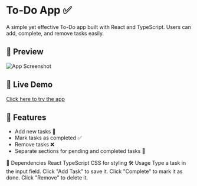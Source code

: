 # To-Do App ✅

A simple yet effective To-Do app built with React and TypeScript. Users can add, complete, and remove tasks easily.

## 📸 Preview
![App Screenshot](./assets/todo-app-img.jpeg)

## 🚀 Live Demo
[Click here to try the app](your-live-link-here)

## 📌 Features
- Add new tasks 📌
- Mark tasks as completed ✅
- Remove tasks ❌
- Separate sections for pending and completed tasks 📂

📜 Dependencies
React
TypeScript
CSS for styling
🛠️ Usage
Type a task in the input field.
Click "Add Task" to save it.
Click "Complete" to mark it as done.
Click "Remove" to delete it.
